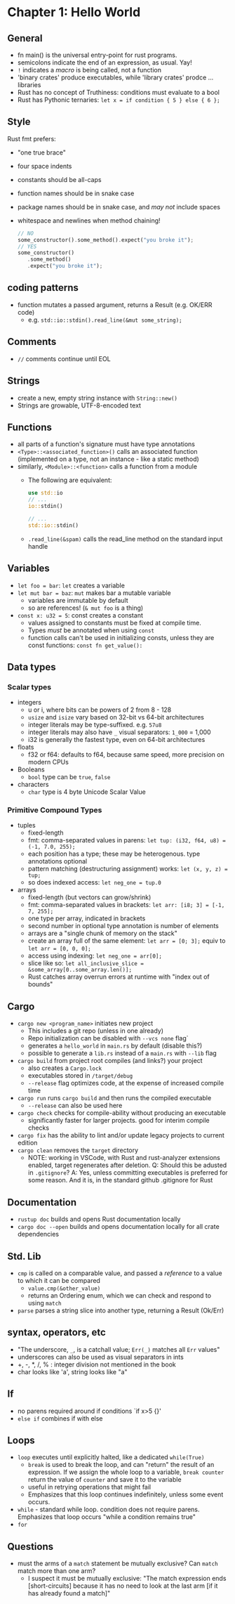 # Chapter 1: Hello World

## General

- fn main() is the universal entry-point for rust programs.
- semicolons indicate the end of an expression, as usual. Yay!
- `!` indicates a _macro_ is being called, not a function
- 'binary crates' produce executables, while 'library crates' prodce ... libraries
- Rust has no concept of Truthiness: conditions must evaluate to a bool
- Rust has Pythonic ternaries: `let x = if condition { 5 } else { 6 };`

## Style

Rust fmt prefers:

- "one true brace"
- four space indents
- constants should be all-caps
- function names should be in snake case
- package names should be in snake case, and _may not_ include spaces
- whitespace and newlines when method chaining!

  ``` Rust
  // NO
  some_constructor().some_method().expect("you broke it");
  // YES
  some_constructor()
     .some_method()
     .expect("you broke it");
  ```

## coding patterns

- function mutates a passed argument, returns a Result (e.g. OK/ERR code)
  - e.g. `std::io::stdin().read_line(&mut some_string);`

## Comments

- `//` comments continue until EOL

## Strings

- create a new, empty string instance with `String::new()`
- Strings are growable, UTF-8-encoded text

## Functions

- all parts of a function's signature must have type annotations
- `<Type>::<associated_function>()` calls an associated function (implemented on a type, not an instance - like a static method)
- similarly, `<Module>::<function>` calls a function from a module
  - The following are equivalent:

    ``` rust
    use std::io
    // ...
    io::stdin()
    ```

    ``` rust
    // ...
    std::io::stdin()
    ```

  - `.read_line(&spam)` calls the read_line method on the standard input handle

## Variables

- `let foo = bar`: `let` creates a variable
- `let mut bar = baz`: `mut` makes bar a mutable variable
  - variables are immutable by default
  - so are references! (`& mut foo` is a thing)
- `const x: u32 = 5`: const creates a constant
  - values assigned to constants must be fixed at compile time.
  - Types _must_ be annotated when using `const`
  - function calls can't be used in initializing consts, unless they are const functions: `const fn get_value():`

## Data types

### Scalar types

- integers
  - u<bits> or i<bits>, where bits can be powers of 2 from 8 - 128
  - `usize` and `isize` vary based on 32-bit vs 64-bit architectures
  - integer literals may be type-suffixed. e.g. `57u8`
  - integer literals may also have `_` visual separators: `1_000` = 1,000
  - i32 is generally the fastest type, even on 64-bit architectures
- floats
  - f32 or f64: defaults to f64, because same speed, more precision on modern CPUs
- Booleans
  - `bool` type can be `true`, `false`
- characters
  - `char` type is 4 byte Unicode Scalar Value

### Primitive Compound Types

- tuples
  - fixed-length
  - fmt: comma-separated values in parens: `let tup: (i32, f64, u8) = (-1, 7.0, 255);`
  - each position has a type; these may be heterogenous. type annotations optional
  - pattern matching (destructuring assignment) works: `let (x, y, z) = tup;`
  - so does indexed access: `let neg_one = tup.0`
- arrays
  - fixed-length (but vectors can grow/shrink)
  - fmt: comma-separated values in brackets: `let arr: [i8; 3] = [-1, 7, 255];`
  - one type per array, indicated in brackets
  - second number in optional type annotation is number of elements
  - arrays are a "single chunk of memory on the stack"
  - create an array full of the same element: `let arr = [0; 3];` equiv to `let arr = [0, 0, 0];`
  - access using indexing: `let neg_one = arr[0];`
  - slice like so: `let all_inclusive_slice = &some_array[0..some_array.len()];`
  - Rust catches array overrun errors at runtime with "index out of bounds"

## Cargo

- `cargo new <program_name>` initiates new project
  - This includes a git repo (unless in one already)
  - Repo initialization can be disabled with `--vcs none` flag`
  - generates a `hello_world` in `main.rs` by default (disable this?)
  - possible to generate a `lib.rs` instead of a `main.rs` with `--lib` flag
- `cargo build` from project root compiles (and links?) your project
  - also creates a `Cargo.lock`
  - executables stored in `/target/debug`
  - `--release` flag optimizes code, at the expense of increased compile time
- `cargo run` runs `cargo build` and then runs the compiled executable
  - `--release` can also be used here
- `cargo check` checks for compile-ability without producing an executable
  - significantly faster for larger projects. good for interim compile checks
- `cargo fix` has the ability to lint and/or update legacy projects to current edition
- `cargo clean` removes the `target` directory
  - NOTE: working in VSCode, with Rust and rust-analyzer extensions enabled, target regenerates after deletion.
    Q: Should this be adusted in `.gitignore`?
    A: Yes, unless committing executables is preferred for some reason. And it is, in the standard github .gitignore for Rust

## Documentation

- `rustup doc` builds and opens Rust documentation locally
- `cargo doc --open` builds and opens documentation locally for all crate dependencies

## Std. Lib

- `cmp` is called on a comparable value, and passed a _reference_ to a value to which it can be compared
  - `value.cmp(&other_value)`
  - returns an Ordering enum, which we can check and respond to using `match`
- `parse` parses a string slice into another type, returning a Result (Ok/Err)

## syntax, operators, etc

- "The underscore, `_`, is a catchall value; `Err(_)` matches all `Err` values"
- underscores can also be used as visual separators in ints
- +, -, *, /, % : integer division not mentioned in the book
- char looks like 'a', string looks like "a"

## If

- no parens required around if conditions `if x>5 {}'
- `else if` combines if with else

## Loops
- `loop` executes until explicitly halted, like a dedicated `while(True)`
  - `break` is used to break the loop, and can "return" the result of an expression. If we assign the whole loop to a variable, `break counter` return the value of `counter` and save it to the variable
  - useful in retrying operations that might fail
  - Emphasizes that this loop continues indefinitely, unless some event occurs.
- `while` - standard while loop. condition does not require parens. Emphasizes that loop occurs "while a condition remains true"
- `for` 

## Questions

- must the arms of a `match` statement be mutually exclusive? Can `match` match more than one arm?
  - I suspect it must be mutually exclusive: "The match expression ends [short-circuits] because it has no need to look at the last arm [if it has already found a match]"
